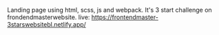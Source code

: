 Landing page using html, scss, js and webpack. It's 3 start challenge on frondendmasterwebsite. 
live: https://frontendmaster-3starswebsitebl.netlify.app/
